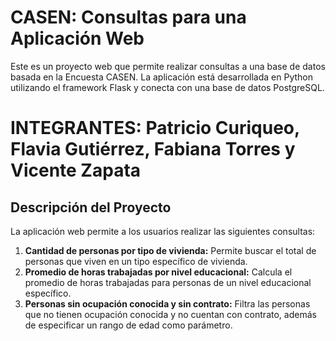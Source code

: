 # CASEN: Consultas para una Aplicación Web

Este es un proyecto web que permite realizar consultas a una base de datos basada en la Encuesta CASEN. La aplicación está desarrollada en Python utilizando el framework Flask y conecta con una base de datos PostgreSQL.

# INTEGRANTES:  Patricio Curiqueo, Flavia Gutiérrez, Fabiana Torres y Vicente Zapata

## Descripción del Proyecto

La aplicación web permite a los usuarios realizar las siguientes consultas:

1. **Cantidad de personas por tipo de vivienda:** Permite buscar el total de personas que viven en un tipo específico de vivienda.
2. **Promedio de horas trabajadas por nivel educacional:** Calcula el promedio de horas trabajadas para personas de un nivel educacional específico.
3. **Personas sin ocupación conocida y sin contrato:** Filtra las personas que no tienen ocupación conocida y no cuentan con contrato, además de especificar un rango de edad como parámetro.


